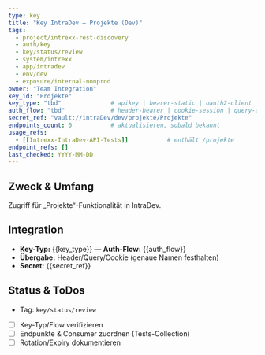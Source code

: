 ```yaml
---
type: key
title: "Key IntraDev — Projekte (Dev)"
tags:
  - project/intrexx-rest-discovery
  - auth/key
  - key/status/review
  - system/intrexx
  - app/intradev
  - env/dev
  - exposure/internal-nonprod
owner: "Team Integration"
key_id: "Projekte"
key_type: "tbd"              # apikey | bearer-static | oauth2-client | mtls-cert
auth_flow: "tbd"             # header-bearer | cookie-session | query-apikey | …
secret_ref: "vault://intraDev/dev/projekte/Projekte"
endpoints_count: 0           # aktualisieren, sobald bekannt
usage_refs:
  - [[Intrexx-IntraDev-API-Tests]]           # enthält /projekte
endpoint_refs: []
last_checked: YYYY-MM-DD
---
```


## Zweck & Umfang
Zugriff für „Projekte“-Funktionalität in IntraDev.

## Integration
- **Key-Typ:** {{key_type}} — **Auth-Flow:** {{auth_flow}}
- **Übergabe:** Header/Query/Cookie (genaue Namen festhalten)
- **Secret:** {{secret_ref}}

## Status & ToDos
- Tag: `key/status/review`
- [ ] Key-Typ/Flow verifizieren
- [ ] Endpunkte & Consumer zuordnen (Tests-Collection)
- [ ] Rotation/Expiry dokumentieren
